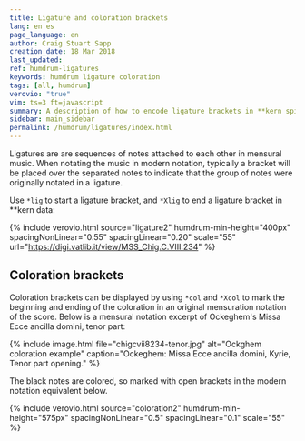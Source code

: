 ```yaml
---
title: Ligature and coloration brackets
lang: en es
page_language: en
author: Craig Stuart Sapp
creation_date: 18 Mar 2018
last_updated:
ref: humdrum-ligatures
keywords: humdrum ligature coloration
tags: [all, humdrum]
verovio: "true"
vim: ts=3 ft=javascript
summary: A description of how to encode ligature brackets in **kern spines.
sidebar: main_sidebar
permalink: /humdrum/ligatures/index.html
---
```


Ligatures are are sequences of notes attached to each other
in mensural music.  When notating the music in modern notation,
typically a bracket will be placed over the separated notes to
indicate that the group of notes were originally notated in a
ligature.

Use `*lig` to start a ligature bracket, and `*Xlig` to end a
ligature bracket in **kern data:


{% include verovio.html
	source="ligature2"
	humdrum-min-height="400px"
	spacingNonLinear="0.55"
	spacingLinear="0.20"
	scale="55"
	url="https://digi.vatlib.it/view/MSS_Chig.C.VIII.234"
%}
<script type="application/json" id="ligature2">
**kern
*clefC3
*M2/1
*met(C|)
=
*lig
1d
1B
=
0c
=
0d
*Xlig
=
2e
2d
1B
=
0c
=
*-
</script>


## Coloration brackets ##

Coloration brackets can be displayed by using `*col` and `*Xcol` to mark the beginning and
ending of the coloration in an original mensuration notation of the score.  Below
is a mensural notation excerpt of Ockeghem's Missa Ecce ancilla domini, tenor part:

{% include image.html
	file="chigcvii8234-tenor.jpg"
	alt="Ockghem coloration example"
	caption="Ockeghem: Missa Ecce ancilla domini, Kyrie, Tenor part opening."
%}

The black notes are colored, so marked with open brackets in the modern notation equivalent below.


{% include verovio.html
	source="coloration2"
	humdrum-min-height="575px"
	spacingNonLinear="0.5"
	spacingLinear="0.1"
	scale="55"
%}
<script type="application/json" id="coloration2">
**kern
*clefC4
*M3/1
*met(O)
=9
[0.d
=
0.d]
=
*col
1c
1B
[1d
=
1d]
0d
*Xcol
=
1e
2d
2B
1c
=
1d
0d
=
[0.G
=
0.G]
=
*-
</script>

